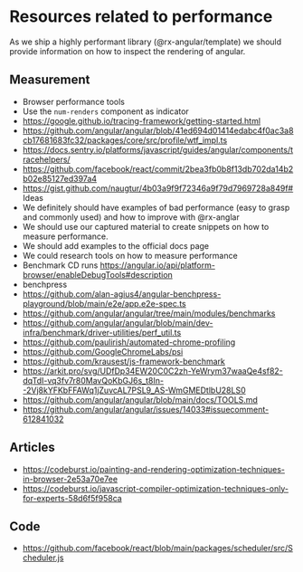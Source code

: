 # Resources related to performance

  As we ship a highly performant library (@rx-angular/template) 
  we should provide information on how to inspect the rendering of angular.

  ## Measurement
  - Browser performance tools
  - Use the `num-renders` component as indicator
  - https://google.github.io/tracing-framework/getting-started.html
  - https://github.com/angular/angular/blob/41ed694d01414edabc4f0ac3a8cb17681683fc32/packages/core/src/profile/wtf_impl.ts
  - https://docs.sentry.io/platforms/javascript/guides/angular/components/tracehelpers/
  - https://github.com/facebook/react/commit/2bea3fb0b8f13db702da14b2b02e85127ed397a4
  - https://gist.github.com/naugtur/4b03a9f9f72346a9f79d7969728a849f# Ideas
  - We definitely should have examples of bad performance (easy to grasp and commonly used) and how to improve with @rx-anglar
  - We should use our captured material to create snippets on how to measure performance.
  - We should add examples to the official docs page
  - We could research tools on how to measure performance
  - Benchmark CD runs https://angular.io/api/platform-browser/enableDebugTools#description
  - benchpress
  -  https://github.com/alan-agius4/angular-benchpress-playground/blob/main/e2e/app.e2e-spec.ts
  - https://github.com/angular/angular/tree/main/modules/benchmarks
  - https://github.com/angular/angular/blob/main/dev-infra/benchmark/driver-utilities/perf_util.ts
  - https://github.com/paulirish/automated-chrome-profiling
  - https://github.com/GoogleChromeLabs/psi
  - https://github.com/krausest/js-framework-benchmark
  - https://arkit.pro/svg/UDfDp34EW20C0C2zh-YeWrym37waaQe4sf82-dqTdI-vq3fv7r80MavQoKbGJ6s_t8In--2Vj8kYFKbFFAWq1jZuvcAL7PSL9_AS-WmGMEDtlbU28LS0
  - https://github.com/angular/angular/blob/main/docs/TOOLS.md
  - https://github.com/angular/angular/issues/14033#issuecomment-612841032

  ## Articles

  - https://codeburst.io/painting-and-rendering-optimization-techniques-in-browser-2e53a70e7ee
  - https://codeburst.io/javascript-compiler-optimization-techniques-only-for-experts-58d6f5f958ca

  ## Code 
  - https://github.com/facebook/react/blob/main/packages/scheduler/src/Scheduler.js

